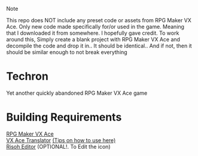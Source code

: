 > [!NOTE]
> This repo does NOT include any preset code or assets from RPG Maker VX Ace. Only new code made specifically for/or used in the game. Meaning that I downloaded it from somewhere. I hopefully gave credit. To work around this, Simply create a blank project with RPG Maker VX Ace and decompile the code and drop it in.. It should be identical.. And if not, then it should be similar enough to not break everything

# Techron
Yet another quickly abandoned RPG Maker VX Ace game

<h1>Building Requirements</h1>

[RPG Maker VX Ace](https://store.steampowered.com/app/220700)
\
[VX Ace Translator](https://github.com/AhmedAhmedEG/VX-Ace-Translator) [(Tips on how to use here)](https://github.com/AhmedAhmedEG/VX-Ace-Translator?tab=readme-ov-file#how-to-build)
\
[Risoh Editor](https://portableapps.com/apps/utilities/risoheditor-portable) (OPTIONAL!. To Edit the icon)
